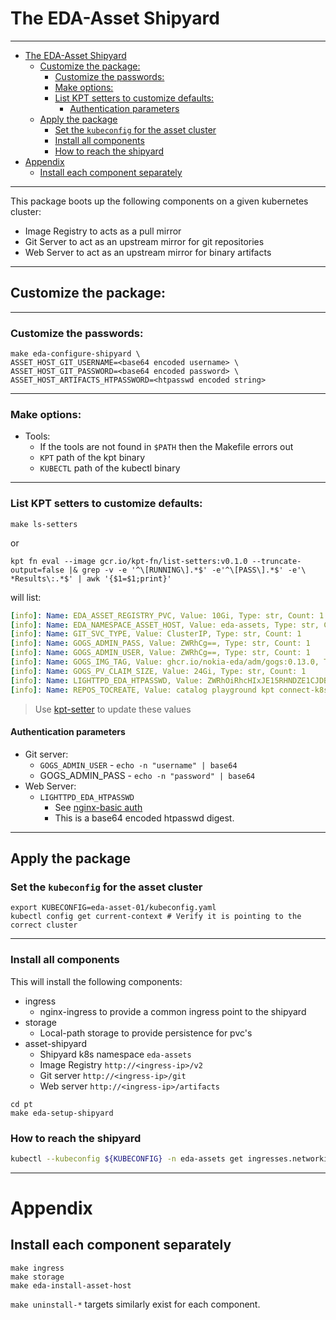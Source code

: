 # The EDA-Asset Shipyard

---
- [The EDA-Asset Shipyard](#the-eda-asset-shipyard)
  - [Customize the package:](#customize-the-package)
    - [Customize the passwords:](#customize-the-passwords)
    - [Make options:](#make-options)
    - [List KPT setters to customize defaults:](#list-kpt-setters-to-customize-defaults)
      - [Authentication parameters](#authentication-parameters)
  - [Apply the package](#apply-the-package)
    - [Set the `kubeconfig` for the asset cluster](#set-the-kubeconfig-for-the-asset-cluster)
    - [Install all components](#install-all-components)
    - [How to reach the shipyard](#how-to-reach-the-shipyard)
- [Appendix](#appendix)
  - [Install each component separately](#install-each-component-separately)

---

This package boots up the following components on a given kubernetes cluster:

* Image Registry to acts as a pull mirror
* Git Server to act as an upstream mirror for git repositories
* Web Server to act as an upstream mirror for binary artifacts

---

## Customize the package:

---

### Customize the passwords:

```shell
make eda-configure-shipyard \
ASSET_HOST_GIT_USERNAME=<base64 encoded username> \
ASSET_HOST_GIT_PASSWORD=<base64 encoded password> \
ASSET_HOST_ARTIFACTS_HTPASSWORD=<htpasswd encoded string>
```

---

### Make options:

* Tools:
  * If the tools are not found in `$PATH` then the Makefile errors out
  * `KPT` path of the kpt binary
  * `KUBECTL` path of the kubectl binary

---

### List KPT setters to customize defaults:

```shell
make ls-setters
```
or
```shell
kpt fn eval --image gcr.io/kpt-fn/list-setters:v0.1.0 --truncate-output=false |& grep -v -e '^\[RUNNING\].*$' -e'^\[PASS\].*$' -e'\ *Results\:.*$' | awk '{$1=$1;print}'
```
will list:
```yaml
[info]: Name: EDA_ASSET_REGISTRY_PVC, Value: 10Gi, Type: str, Count: 1
[info]: Name: EDA_NAMESPACE_ASSET_HOST, Value: eda-assets, Type: str, Count: 14
[info]: Name: GIT_SVC_TYPE, Value: ClusterIP, Type: str, Count: 1
[info]: Name: GOGS_ADMIN_PASS, Value: ZWRhCg==, Type: str, Count: 1
[info]: Name: GOGS_ADMIN_USER, Value: ZWRhCg==, Type: str, Count: 1
[info]: Name: GOGS_IMG_TAG, Value: ghcr.io/nokia-eda/adm/gogs:0.13.0, Type: str, Count: 1
[info]: Name: GOGS_PV_CLAIM_SIZE, Value: 24Gi, Type: str, Count: 1
[info]: Name: LIGHTTPD_EDA_HTPASSWD, Value: ZWRhOiRhcHIxJE15RHNDZE1CJDBVRWNEc2RHWG9xaFdTZW5VVTBNSjEK, Type: str, Count: 1
[info]: Name: REPOS_TOCREATE, Value: catalog playground kpt connect-k8s-helm-charts, Type: str, Count: 1
```

> Use [kpt-setter](https://catalog.kpt.dev/apply-setters/v0.1/) to update these values

#### Authentication parameters

* Git server:
  * `GOGS_ADMIN_USER` - `echo -n "username" | base64`
  * GOGS_ADMIN_PASS - `echo -n "password" | base64`
* Web Server:
  * `LIGHTTPD_EDA_HTPASSWD`
    * See [nginx-basic auth](https://kubernetes.github.io/ingress-nginx/examples/auth/basic/#basic-authentication)
    * This is a base64 encoded htpasswd digest.

---

## Apply the package

### Set the `kubeconfig` for the asset cluster


```shell
export KUBECONFIG=eda-asset-01/kubeconfig.yaml
kubectl config get current-context # Verify it is pointing to the correct cluster
```
---

### Install all components

This will install the following components:
  * ingress
    * nginx-ingress to provide a common ingress point to the shipyard
  * storage
    * Local-path storage to provide persistence for pvc's
  * asset-shipyard
    * Shipyard k8s namespace `eda-assets`
    * Image Registry `http://<ingress-ip>/v2`
    * Git server `http://<ingress-ip>/git`
    * Web server `http://<ingress-ip>/artifacts`

```shell
cd pt
make eda-setup-shipyard
```

### How to reach the shipyard

```bash
kubectl --kubeconfig ${KUBECONFIG} -n eda-assets get ingresses.networking.k8s.io
```

---

# Appendix

## Install each component separately

```shell
make ingress
make storage
make eda-install-asset-host
```

`make uninstall-*` targets similarly exist for each component.